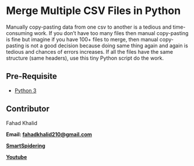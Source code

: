 # Merge Multiple CSV Files in Python
Manually copy-pasting data from one csv to another is a tedious and time-consuming work. If you don’t have too many files then manual 
copy-pasting is fine but imagine if you have 100+ files to merge, then manual copy-pasting is not a good  decision because doing same thing
again and again is tedious and chances of errors increases.
If all the files have the same structure (same headers), use this tiny Python script do the work.

## Pre-Requisite
* [Python 3](https://www.blog.smartspidering.com/how-to-install-python/)

## Contributor
Fahad Khalid

**Email: fahadkhalid210@gmail.com** 

**[SmartSpidering](https://www.smartspidering.com/)**

**[Youtube](https://www.youtube.com/channel/UCJGvnFtcckNkNlx5E20nZyg)**
